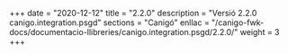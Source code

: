 +++
date        = "2020-12-12"
title       = "2.2.0"
description = "Versió 2.2.0 canigo.integration.psgd"
sections    = "Canigó"
enllac		= "/canigo-fwk-docs/documentacio-llibreries/canigo.integration.psgd/2.2.0/"
weight		= 3
+++
